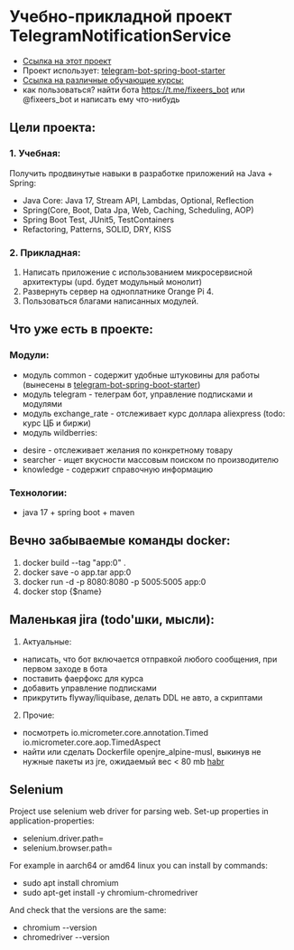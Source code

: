 # Учебно-прикладной проект TelegramNotificationService

  * [Ссылка на этот проект](https://github.com/AlekseyShibayev/TelegramNotificationService)
  * Проект использует: [telegram-bot-spring-boot-starter](https://github.com/AlekseyShibayev/telegram-bot-spring-boot-starter)
  * [Ссылка на различные обучающие курсы:](https://github.com/AlekseyShibayev/additional-education-info)
  * как пользоваться? найти бота https://t.me/fixeers_bot или @fixeers_bot и написать ему что-нибудь

## Цели проекта:
### 1. Учебная:
Получить продвинутые навыки в разработке приложений на Java + Spring:
  * Java Core: Java 17, Stream API, Lambdas, Optional, Reflection
  * Spring(Core, Boot, Data Jpa, Web, Caching, Scheduling, AOP)
  * Spring Boot Test, JUnit5, TestContainers
  * Refactoring, Patterns, SOLID, DRY, KISS

### 2. Прикладная:
1. Написать приложение с использованием микросервисной архитектуры (upd. будет модульный монолит)
2. Развернуть сервер на одноплатнике Orange Pi 4.
3. Пользоваться благами написанных модулей.
   
## Что уже есть в проекте:
### Модули:
  * модуль common - содержит удобные штуковины для работы (вынесены в [telegram-bot-spring-boot-starter](https://github.com/AlekseyShibayev/telegram-bot-spring-boot-starter))
  * модуль telegram - телеграм бот, управление подписками и модулями
  * модуль exchange_rate - отслеживает курс доллара aliexpress (todo: курс ЦБ и биржи)
  * модуль wildberries: 
  - desire - отслеживает желания по конкретному товару
  - searcher - ищет вкусности массовым поиском по производителю
  - knowledge - содержит справочную информацию
### Технологии:
  * java 17 + spring boot + maven

## Вечно забываемые команды docker:
1. docker build --tag "app:0" .
2. docker save -o app.tar app:0
3. docker run -d -p 8080:8080 -p 5005:5005 app:0
4. docker stop {$name}

## Маленькая jira (todo'шки, мысли):
1. Актуальные:
  - написать, что бот включается отправкой любого сообщения, при первом заходе в бота
  - поставить фаерфокс для курса
  - добавить управление подписками
  - прикрутить flyway/liquibase, делать DDL не авто, а скриптами

2. Прочие:
  - посмотреть io.micrometer.core.annotation.Timed io.micrometer.core.aop.TimedAspect
  - найти или сделать Dockerfile openjre_alpine-musl, выкинув не нужные пакеты из jre, ожидаемый вес < 80 mb [habr](https://habr.com/ru/companies/piter/articles/692992/)

## Selenium
Project use selenium web driver for parsing web. Set-up properties in application-properties:
 - selenium.driver.path=
 - selenium.browser.path=

For example in aarch64 or amd64 linux you can install by commands:
 - sudo apt install chromium
 - sudo apt-get install -y chromium-chromedriver

And check that the versions are the same:
 - chromium --version
 - chromedriver --version